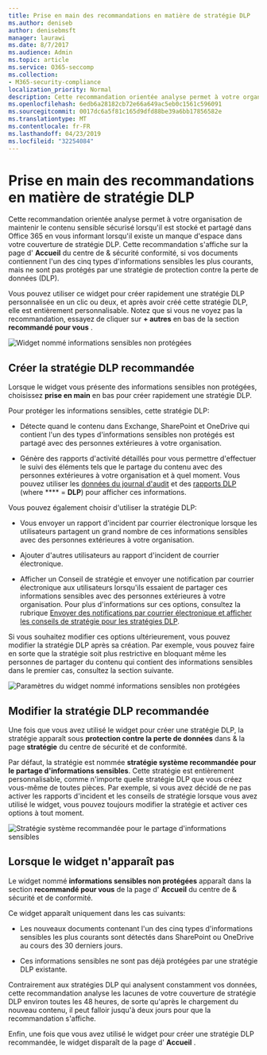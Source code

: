 ```yaml
---
title: Prise en main des recommandations en matière de stratégie DLP
ms.author: deniseb
author: denisebmsft
manager: laurawi
ms.date: 8/7/2017
ms.audience: Admin
ms.topic: article
ms.service: O365-seccomp
ms.collection:
- M365-security-compliance
localization_priority: Normal
description: Cette recommandation orientée analyse permet à votre organisation de maintenir le contenu sensible sécurisé lorsqu'il est stocké et partagé dans Office 365 en vous informant lorsqu'il existe un manque d'espace dans votre couverture de stratégie DLP. Cette recommandation s'affiche sur la page d'accueil du centre de &amp; sécurité conformité, si vos documents contiennent l'un des cinq types d'informations sensibles les plus courants, mais ne sont pas protégés par une stratégie DLP.
ms.openlocfilehash: 6edb6a28182cb72e66a649ac5eb0c1561c596091
ms.sourcegitcommit: 0017dc6a5f81c165d9dfd88be39a6bb17856582e
ms.translationtype: MT
ms.contentlocale: fr-FR
ms.lasthandoff: 04/23/2019
ms.locfileid: "32254084"
---
```

# <a name="get-started-with-dlp-policy-recommendations"></a>Prise en main des recommandations en matière de stratégie DLP

Cette recommandation orientée analyse permet à votre organisation de maintenir le contenu sensible sécurisé lorsqu'il est stocké et partagé dans Office 365 en vous informant lorsqu'il existe un manque d'espace dans votre couverture de stratégie DLP. Cette recommandation s'affiche sur la page d' **Accueil** du centre de &amp; sécurité conformité, si vos documents contiennent l'un des cinq types d'informations sensibles les plus courants, mais ne sont pas protégés par une stratégie de protection contre la perte de données (DLP). 
  
Vous pouvez utiliser ce widget pour créer rapidement une stratégie DLP personnalisée en un clic ou deux, et après avoir créé cette stratégie DLP, elle est entièrement personnalisable. Notez que si vous ne voyez pas la recommandation, essayez de cliquer sur **+ autres** en bas de la section **recommandé pour vous** . 
  
![Widget nommé informations sensibles non protégées](media/91bc04d2-6eff-4294-8b73-b2d56d26ffc4.png)
  
## <a name="create-the-recommended-dlp-policy"></a>Créer la stratégie DLP recommandée

Lorsque le widget vous présente des informations sensibles non protégées, choisissez **prise en main** en bas pour créer rapidement une stratégie DLP. 
  
Pour protéger les informations sensibles, cette stratégie DLP:
  
- Détecte quand le contenu dans Exchange, SharePoint et OneDrive qui contient l'un des types d'informations sensibles non protégés est partagé avec des personnes extérieures à votre organisation.
    
- Génère des rapports d'activité détaillés pour vous permettre d'effectuer le suivi des éléments tels que le partage du contenu avec des personnes extérieures à votre organisation et à quel moment. Vous pouvez utiliser les [données du journal d'audit](search-the-audit-log-in-security-and-compliance.md) et des [rapports DLP](view-the-dlp-reports.md) (where **** = **DLP**) pour afficher ces informations.
    
Vous pouvez également choisir d'utiliser la stratégie DLP:
  
- Vous envoyer un rapport d'incident par courrier électronique lorsque les utilisateurs partagent un grand nombre de ces informations sensibles avec des personnes extérieures à votre organisation.
    
- Ajouter d'autres utilisateurs au rapport d'incident de courrier électronique.
    
- Afficher un Conseil de stratégie et envoyer une notification par courrier électronique aux utilisateurs lorsqu'ils essaient de partager ces informations sensibles avec des personnes extérieures à votre organisation. Pour plus d'informations sur ces options, consultez la rubrique [Envoyer des notifications par courrier électronique et afficher les conseils de stratégie pour les stratégies DLP](use-notifications-and-policy-tips.md).
    
Si vous souhaitez modifier ces options ultérieurement, vous pouvez modifier la stratégie DLP après sa création. Par exemple, vous pouvez faire en sorte que la stratégie soit plus restrictive en bloquant même les personnes de partager du contenu qui contient des informations sensibles dans le premier cas, consultez la section suivante.
  
![Paramètres du widget nommé informations sensibles non protégées](media/b6106cbd-1bed-4582-aaef-b678de470c9b.png)
  
## <a name="edit-the-recommended-dlp-policy"></a>Modifier la stratégie DLP recommandée

Une fois que vous avez utilisé le widget pour créer une stratégie DLP, la stratégie apparaît sous **protection contre la perte de données** dans &amp; la page **stratégie** du centre de sécurité et de conformité. 
  
Par défaut, la stratégie est nommée **stratégie système recommandée pour le partage d'informations sensibles**. Cette stratégie est entièrement personnalisable, comme n'importe quelle stratégie DLP que vous créez vous-même de toutes pièces. Par exemple, si vous avez décidé de ne pas activer les rapports d'incident et les conseils de stratégie lorsque vous avez utilisé le widget, vous pouvez toujours modifier la stratégie et activer ces options à tout moment.
  
![Stratégie système recommandée pour le partage d'informations sensibles](media/2fc49f25-ec25-4433-add4-d60f73888f13.png)
  
## <a name="when-the-widget-does-and-does-not-appear"></a>Lorsque le widget n'apparaît pas

Le widget nommé **informations sensibles non protégées** apparaît dans la section **recommandé pour vous** de la page d' **Accueil** du centre de &amp; sécurité et de conformité. 
  
Ce widget apparaît uniquement dans les cas suivants:
  
- Les nouveaux documents contenant l'un des cinq types d'informations sensibles les plus courants sont détectés dans SharePoint ou OneDrive au cours des 30 derniers jours.
    
- Ces informations sensibles ne sont pas déjà protégées par une stratégie DLP existante.
    
Contrairement aux stratégies DLP qui analysent constamment vos données, cette recommandation analyse les lacunes de votre couverture de stratégie DLP environ toutes les 48 heures, de sorte qu'après le chargement du nouveau contenu, il peut falloir jusqu'à deux jours pour que la recommandation s'affiche.
  
Enfin, une fois que vous avez utilisé le widget pour créer une stratégie DLP recommandée, le widget disparaît de la page d' **Accueil** . 
  

